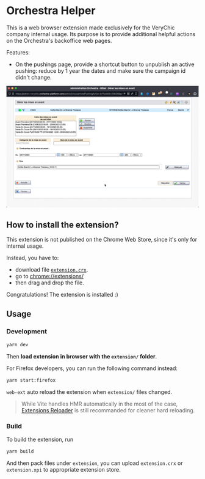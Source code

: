 # Orchestra Helper

This is a web browser extension made exclusively for the VeryChic company internal usage.
Its purpose is to provide additional helpful actions on the Orchestra's backoffice web pages.

Features:
 * On the pushings page, provide a shortcut button to unpublish an active pushing: reduce by 1 year the dates and make sure the campaign id didn't change.

![](./src/assets/orchestra-helper-unpublish.gif)

## How to install the extension?

This extension is not published on the Chrome Web Store, since it's only for internal usage.

Instead, you have to:
 * download file [`extension.crx`](https://github.com/Kapcash/verychic-orchestra-helper/releases/download/1.0.0/extension.crx).
 * go to [chrome://extensions/](chrome://extensions/)
 * then drag and drop the file.

Congratulations! The extension is installed :)

## Usage

### Development

```bash
yarn dev
```

Then **load extension in browser with the `extension/` folder**.

For Firefox developers, you can run the following command instead:

```bash
yarn start:firefox
```

`web-ext` auto reload the extension when `extension/` files changed.

> While Vite handles HMR automatically in the most of the case, [Extensions Reloader](https://chrome.google.com/webstore/detail/fimgfedafeadlieiabdeeaodndnlbhid) is still recommanded for cleaner hard reloading.

### Build

To build the extension, run

```bash
yarn build
```

And then pack files under `extension`, you can upload `extension.crx` or `extension.xpi` to appropriate extension store.
